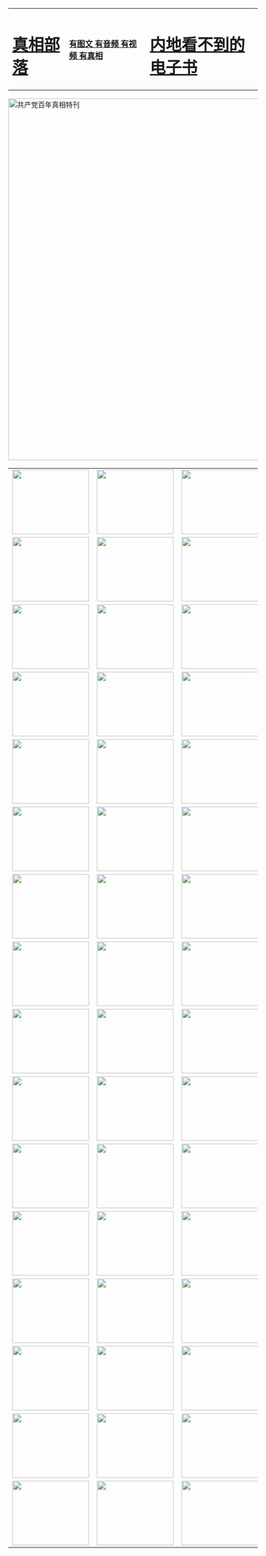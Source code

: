 <table>
<tr>

<td>
	<H1><a href="http://y03.eleadernet.com/zx/">真相部落</a></H1>
</td>
<td>
	<H4><a href="http://y03.eleadernet.com/zx/">有图文 有音频 有视频 有真相</a></H4>
</td>
<td>
	<H1><a href="http://y03.eleadernet.com/book/"> 内地看不到的电子书</a></H1>
</td>
</tr>
</table>

 <div ><a href="http://y03.eleadernet.com/zx/bngcd/"><img src="http://y03.eleadernet.com/zx/bngcd/gcdbnzx.jpg" width="730"  border="0" alt="共产党百年真相特刊"></a></div>

<table>
<tr>
	<td><a href="http://q32.fiscalorg.com/xtr/107/"><img  src ="http://q32.fiscalorg.com/pic/2017/02/107.jpg" width="155px" height="130px"></a></td>
	<td><a href="http://q32.fiscalorg.com/xtr/829/"><img src ="http://q32.fiscalorg.com/pic/2017/02/829.jpg" width="155px" height="130px"></a></td>
	<td><a href="http://q32.fiscalorg.com/xtr/69/"><img  src ="http://q32.fiscalorg.com/pic/2017/02/69.jpg" width="155px" height="130px"></a></td>
	<td><a href="http://q32.fiscalorg.com/xtr/99/"><img  src ="http://q32.fiscalorg.com/pic/2017/02/99.jpg" width="155px" height="130px"></a></td>
</tr>
<tr>
	<td><a href="http://q32.fiscalorg.com/xtr/40/"><img  src ="http://q32.fiscalorg.com/pic/2017/02/40.jpg" width="155px" height="130px"></a></td>
	<td><a href="http://q32.fiscalorg.com/xtr/20/"><img  src ="http://q32.fiscalorg.com/pic/2017/02/20.jpg" width="155px" height="130px"></a></td>
	<td><a href="http://q32.fiscalorg.com/xtr/81/"><img  src ="http://q32.fiscalorg.com/pic/2017/02/81.jpg" width="155px" height="130px"></a></td>
	<td><a href="http://q32.fiscalorg.com/xtr/2/"><img  src ="http://q32.fiscalorg.com/pic/2017/02/2.jpg" width="155px" height="130px"></a></td>
</tr>
<tr>
	<td><a href="http://q32.fiscalorg.com/xtr/86/"><img  src ="http://q32.fiscalorg.com/pic/2017/02/86.jpg" width="155px" height="130px"></a></td>
	<td><a href="http://q32.fiscalorg.com/xtr/109/"><img  src ="http://q32.fiscalorg.com/pic/2017/02/109.jpg" width="155px" height="130px"></a></td>
	<td><a href="http://q32.fiscalorg.com/xtr/1378/"><img  src ="http://q32.fiscalorg.com/pic/2017/02/1378.jpg" width="155px" height="130px"></a></td>
	<td><a href="http://q32.fiscalorg.com/xtr/57/"><img  src ="http://q32.fiscalorg.com/pic/2017/02/57.jpg" width="155px" height="130px"></a></td>
</tr>
<tr>
	<td><a href="http://q32.fiscalorg.com/xtr/1219/"><img  src ="http://q32.fiscalorg.com/pic/2017/02/1219.jpg" width="155px" height="130px"></a></td>
	<td><a href="http://q32.fiscalorg.com/xtr/1220/"><img  src ="http://q32.fiscalorg.com/pic/2017/02/1220.jpg" width="155px" height="130px"></a></td>
	<td><a href="http://q32.fiscalorg.com/xtr/1221/"><img  src ="http://q32.fiscalorg.com/pic/2017/02/1221.jpg" width="155px" height="130px"></a></td>
	<td><a href="http://q32.fiscalorg.com/xtr/51/"><img  src ="http://q32.fiscalorg.com/pic/2017/02/51.jpg" width="155px" height="130px"></a></td>
</tr>
<tr>
	<td><a href="http://q32.fiscalorg.com/xtr/1055/"><img  src ="http://q32.fiscalorg.com/pic/2017/02/1055.jpg" width="155px" height="130px"></a></td>
	<td><a href="http://q32.fiscalorg.com/xtr/611/"><img  src ="http://q32.fiscalorg.com/pic/2017/02/611.jpg" width="155px" height="130px"></a></td>
	<td><a href="http://q32.fiscalorg.com/xtr/1121/"><img  src ="http://q32.fiscalorg.com/pic/2017/02/1121.jpg" width="155px" height="130px"></a></td>
	<td><a href="http://q32.fiscalorg.com/xtr/610/"><img  src ="http://q32.fiscalorg.com/pic/2017/02/610.jpg" width="155px" height="130px"></a></td>
</tr>
<tr>
	<td><a href="http://q32.fiscalorg.com/xtr/1128/"><img  src ="http://q32.fiscalorg.com/pic/2017/02/1128.jpg" width="155px" height="130px"></a></td>
	<td><a href="http://q32.fiscalorg.com/xtr/1395/"><img  src ="http://q32.fiscalorg.com/pic/2017/02/1406.jpg" width="155px" height="130px"></a></td>
	<td><a href="http://q32.fiscalorg.com/xtr/1407/"><img  src ="http://q32.fiscalorg.com/pic/2017/02/1407.jpg" width="155px" height="130px"></a></td>
	<td><a href="http://q32.fiscalorg.com/xtr/934/"><img  src ="http://q32.fiscalorg.com/pic/2017/02/934.jpg" width="155px" height="130px"></a></td>
</tr>
<tr>
	<td><a href="http://q32.fiscalorg.com/xtr/641/"><img  src ="http://q32.fiscalorg.com/pic/2017/02/641.jpg" width="155px" height="130px"></a></td>
	<td><a href="http://q32.fiscalorg.com/xtr/949/"><img  src ="http://q32.fiscalorg.com/pic/2017/02/949.jpg" width="155px" height="130px"></a></td>
	<td><a href="http://q32.fiscalorg.com/xtr/112/"><img  src ="http://q32.fiscalorg.com/pic/2017/02/112.jpg" width="155px" height="130px"></a></td>
	<td><a href="http://q32.fiscalorg.com/xtr/812/"><img  src ="http://q32.fiscalorg.com/pic/2017/02/812.jpg" width="155px" height="130px"></a></td>
</tr>
<tr>
	<td><a href="http://q32.fiscalorg.com/xtr/103/"><img  src ="http://q32.fiscalorg.com/pic/2017/02/103.jpg" width="155px" height="130px"></a></td>
	<td><a href="http://q32.fiscalorg.com/xtr/3/"><img  src ="http://q32.fiscalorg.com/pic/2017/02/3.jpg" width="155px" height="130px"></a></td>
	<td><A href="http://q32.fiscalorg.com/mp4/zx/2015/11/Lkmtt.mp4" target="_blank" title="莲开满天庭"><img  src="http://q32.fiscalorg.com/pic/2015/11/Lkmtt3480_jssor.jpg"  width="155px" height="130px"></A></td>
	<td><A href="http://q32.fiscalorg.com/mp4/zx/2015/11/2013513.mp4" target="_blank" title="飞旋的法轮"><img  src="http://q32.fiscalorg.com/pic/2015/11/falun480_jssor.jpg"  width="155px" height="130px"></A></td>
</tr>
<tr>
	<td><A href="http://q32.fiscalorg.com/mp4/zx/2015/11/NYParade.mp4" target="_blank" title="2004年4月10日法轮功纽约大游行"><img  src="http://q32.fiscalorg.com/pic/2015/11/nyparade480_jssor.jpg"  width="155px" height="130px"></A></td>
	<td><A href="http://q32.fiscalorg.com/mp4/news617/2015/05/WEB_s28093.mp4" target="_blank" title="2015年世界法轮大法日特别报导"><img  src="http://q32.fiscalorg.com/pic/2015/11/p6752711a666997037_jssor.jpg"  width="155px" height="130px"></A></td>
	<td><A href="http://q32.fiscalorg.com/mp4/news829/2015/11/30211_326650.mp4" target="_blank" title="沧州绑架案连审四天 民众抹泪称审好人"><img  src="http://q32.fiscalorg.com/pic/2015/11/changzhou2480_jssor.jpg"  width="155px" height="130px"></A></td>
	<td><A href="http://q32.fiscalorg.com/mp4/mhph/2015/10/changzhou.mp4" target="_blank" title="沧州真相--狮城血泪"><img  src="http://q32.fiscalorg.com/pic/2015/11/changzhou480_jssor.jpg"  width="155px" height="130px"></A></td>
</tr>
<tr>
	<td><A href="http://q32.fiscalorg.com/mp4/mhjd/mhjd_55.mp4" target="_blank" title="正义律师与无罪辩护"><img  src="http://q32.fiscalorg.com/pic/2015/11/wzbh480_jssor.jpg"  width="155px" height="130px"></A></td>
	<td><A href="http://q32.fiscalorg.com/mp4/zx/2015/11/layerkcs.mp4" target="_blank" title="中国的良心--高智晟律师"><img  src="http://q32.fiscalorg.com/pic/2015/11/layerkcs2480_jssor.jpg"  width="155px" height="130px"></A></td>
	<td><A href="http://q32.fiscalorg.com/mp4/mhph/2015/10/szxl.mp4" target="_blank" title="神州血泪--北京、大庆、广东、哈尔滨"><img  src="http://q32.fiscalorg.com/pic/2015/11/szxl480_jssor.jpg"  width="155px" height="130px"></A></td>
	<td><A href="http://q32.fiscalorg.com/mp4/zx/2015/11/TangShanFFXS.mp4" target="_blank" title="真相纪录片：凤凰新生"><img  src="http://q32.fiscalorg.com/pic/2015/11/fhxs2480_jssor.jpg"  width="155px" height="130px"></A></td>
</tr>
<tr>
	<td><A href="http://q32.fiscalorg.com/mp4/zx/2015/11/jidong.mp4" target="_blank" title="冀东监狱的罪恶"><img  src="http://q32.fiscalorg.com/pic/2015/11/jidong480_jssor.jpg"  width="155px" height="130px"></A></td>
	<td><A href="http://q32.fiscalorg.com/mp4/mhph/2015/10/tangshan.mp4" target="_blank" title="凤凰血泪"><img  src="http://q32.fiscalorg.com/pic/2015/11/tangshan480_jssor.jpg"  width="155px" height="130px"></A>
					</div></td>
	<td>	<A href="http://q32.fiscalorg.com/mp4/mhph/2015/10/zfxtzxl.mp4" target="_blank" title="政法系统罪行录--唐山篇"><img  src="http://q32.fiscalorg.com/pic/2015/11/zfxtzxl480_jssor.jpg"  width="155px" height="130px"></A></td>
	<td><A href="http://q32.fiscalorg.com/mp4/mhph/2015/10/QDBG.mp4" target="_blank" title="青岛悲歌"><img  src="http://q32.fiscalorg.com/pic/2015/10/qdbg2480_jssor.jpg"  width="155px" height="130px"></A></td>
</tr>
<tr>
	<td><A href="http://q32.fiscalorg.com/mp4/mhph/2015/10/huludao.mp4" target="_blank" title="葫芦岛永恒的见证"><img  src="http://q32.fiscalorg.com/pic/2015/10/huludao480_jssor.jpg"  width="155px" height="130px"></A></td>
	<td><A href="http://q32.fiscalorg.com/mp4/mhph/2015/10/qbzx.mp4" target="_blank" title="湖畔泉边听真相-济南泉城的传奇"><img  src="http://q32.fiscalorg.com/pic/2015/10/hupan480_jssor.jpg"  width="155px" height="130px"></A></td>
	<td><A href="http://q32.fiscalorg.com/mp4/mhph/2015/10/baoding_dvd_v2.mp4" target="_blank" title="燕赵悲歌"><img  src="http://q32.fiscalorg.com/pic/2015/10/yzbg480_jssor.jpg"  width="155px" height="130px"></A></td>
	<td><A href="http://q32.fiscalorg.com/mp4/zx/2015/11/meihuashi_complete_ED2.0.mp4" target="_blank" title="梅花诗完整版"><img  src="http://q32.fiscalorg.com/pic/2015/11/mhs480_jssor.jpg"  width="155px" height="130px"></A></td>
</tr>
<tr>
	<td><A href="http://q32.fiscalorg.com/mp4/zx/2015/11/fengbei512k.mp4" target="_blank" title="丰碑"><img  src="http://q32.fiscalorg.com/pic/2015/11/fongbei480_jssor.jpg"  width="155px" height="130px"></A></td>
	<td><A href="http://q32.fiscalorg.com/mp4/zx/2015/11/fytdxComplete.mp4" target="_blank" title="风雨天地行全集"><img  src="http://q32.fiscalorg.com/pic/2015/11/fytdxWhite480_jssor.jpg"  width="155px" height="130px"></A></td>
	<td><A href="http://q32.fiscalorg.com/mp4/zx/2015/11/JianZheng.mp4" target="_blank" title="见证"><img  src="http://q32.fiscalorg.com/pic/2015/11/witness480_jssor.jpg"  width="155px" height="130px"></A></td>
	<td><A href="http://q32.fiscalorg.com/mp4/mhph/2015/10/hcym.mp4" target="_blank" title="红朝阴谋"><img  src="http://q32.fiscalorg.com/pic/2015/10/hcym480_jssor.jpg"  width="155px" height="130px"></A></td>
</tr>
<tr>
	<td><A href="http://q32.fiscalorg.com/mp4/zx/2015/11/zfzxPalV3.mp4" target="_blank" title="是自焚还是骗局"><img  src="http://q32.fiscalorg.com/pic/2015/11/zfzx4805_jssor.jpg"  width="155px" height="130px"></A></td>
	<td><A href="http://q32.fiscalorg.com/mp4/zx/2015/11/lsdspMsyTd.mp4" target="_blank" title="历史的审判"><img  src="http://q32.fiscalorg.com/pic/2015/11/lsdsp480_jssor.jpg"  width="155px" height="130px"></A></td>
	<td><A href="http://q32.fiscalorg.com/mp4/news886/2015/11/concat886.mp4" target="_blank" title="一周全球控告江泽民"><img  src="http://q32.fiscalorg.com/pic/2015/11/news886480_jssor.jpg"  width="155px" height="130px"></A></td>
	<td><A href="http://q32.fiscalorg.com/mp4/news1378/2014/08/CQSD_s0_e4_v2_i0-CQSD_4-video.mp4" target="_blank" title="欧洲的抉择"><img  src="http://q32.fiscalorg.com/pic/2015/11/p5143421a564166643-ss_jssor.jpg"  width="155px" height="130px"></A></td>
</tr>
<tr>
	<td><A href="http://q32.fiscalorg.com/mp4/zx/2015/11/hk20150720parade.mp4" target="_blank" title="港法轮功反迫害大游行 大陆游客震撼"><img  src="http://q32.fiscalorg.com/pic/2015/11/281098-ss_jssor.jpg"  width="155px" height="130px"></A></td>
	<td><A href="http://q32.fiscalorg.com/mp4/zx/2015/11/20150720hkParade512k.mp4" target="_blank" title="香港法轮功720游行声援诉江潮"><img  src="http://q32.fiscalorg.com/pic/2015/11/2015720parade480_jssor.jpg"  width="155px" height="130px"></A></td>
	<td><A href="http://q32.fiscalorg.com/mp4/zx/2015/11/hktdc512.mp4" target="_blank" title="香港退党潮"><img  src="http://q32.fiscalorg.com/pic/2015/11/hktdc480_jssor.jpg"  width="155px" height="130px"></A></td>
	<td><A href="http://q32.fiscalorg.com/mp4/news413/2015/11/concat413.mp4" target="_blank" title="本月退党精选"><img  src="http://q32.fiscalorg.com/pic/2015/11/tuidang480_jssor.jpg"  width="155px" height="130px"></A></td>
</tr>
<tr>
	<td><A href="http://q32.fiscalorg.com/mp4/news823/2015/11/TSZG_British_1_QA_A_TSZG-61-1_XinHaoNianZuoZh_P617180.mp4" target="_blank" title="辛灏年：纪念《九评共产党》发表十周年演讲"><img  src="http://q32.fiscalorg.com/pic/2015/11/xhn9p10480_jssor.jpg"  width="155px" height="130px"></A></td>
	<td><A href="http://q32.fiscalorg.com/mp4/news57/2015/11/JPGCD8.mp4" target="_blank" title="【九评之八】评中国共产党的邪教本质"><img  src="http://q32.fiscalorg.com/pic/2015/11/9pkcd8p480_jssor.jpg"  width="155px" height="130px"></A></td>
	<td><A href="http://q32.fiscalorg.com/mp4/other/kao.Chih.Sheng_story.mp4"  target="_blank" title="超越恐惧:高智晟的故事"				style="font-size:20px;"><img src="http://q32.fiscalorg.com/pic/2016/12/GZS201408070902.jpg"  width="155px" height="130px">
						</A></td>
	<td><A href="http://q32.fiscalorg.com/mp4/zx/2016/11/oh10yearsInv.mp4"  target="_blank" title="纪录片《活摘 十年调查》完整版" style="font-size:20px;"><img src="http://q32.fiscalorg.com/pic/2016/11/10yearsOHinv.jpg"  width="155px" height="130px">
						</A></td>
</tr>
</table>


